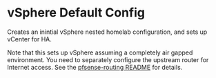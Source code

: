 # vSphere Default Config

Creates an inintial vSphere nested homelab configuration,
and sets up vCenter for HA.

Note that this sets up vSphere assuming a completely
air gapped environment. You need to separately configure the upstream
router for Internet access. See the
[pfsense-routing README](../pfsense-routing/README.md)
for details.
